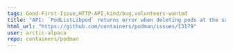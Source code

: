 ```yaml
---
tags: Good-First-Issue,HTTP-API,kind/bug,volunteers-wanted
title: "API: `PodListLibpod` returns error when deleting pods at the same time"
html_url: "https://github.com/containers/podman/issues/13179"
user: arctic-alpaca
repo: containers/podman
---
```


